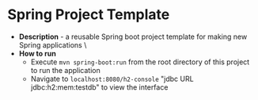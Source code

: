 # Spring Project Template
* **Description** - a reusable Spring boot project template for making new Spring applications	\
* **How to run**
  * Execute `mvn spring-boot:run` from the root directory of this project to run the application
  * Navigate to `localhost:8080/h2-console`  "jdbc URL jdbc:h2:mem:testdb" to view the interface
